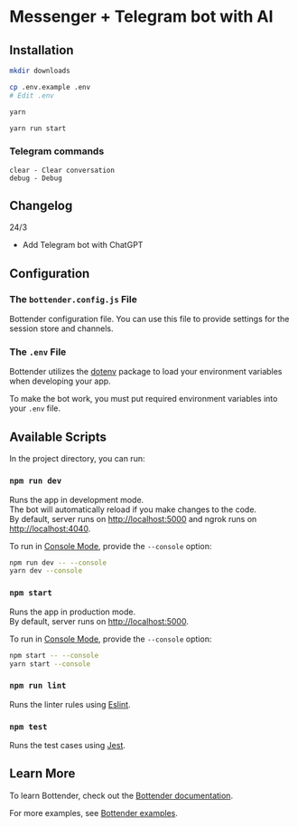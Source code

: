# Messenger + Telegram bot with AI

## Installation

```sh
mkdir downloads

cp .env.example .env
# Edit .env

yarn

yarn run start
```

### Telegram commands

```text
clear - Clear conversation
debug - Debug
```

## Changelog

24/3

- Add Telegram bot with ChatGPT

## Configuration

### The `bottender.config.js` File

Bottender configuration file. You can use this file to provide settings for the session store and channels.

### The `.env` File

Bottender utilizes the [dotenv](https://www.npmjs.com/package/dotenv) package to load your environment variables when developing your app.

To make the bot work, you must put required environment variables into your `.env` file.

## Available Scripts

In the project directory, you can run:

### `npm run dev`

Runs the app in development mode.<br>
The bot will automatically reload if you make changes to the code.<br>
By default, server runs on [http://localhost:5000](http://localhost:5000) and ngrok runs on [http://localhost:4040](http://localhost:4040).

To run in [Console Mode](https://bottender.js.org/docs/en/the-basics-console-mode), provide the `--console` option:

```sh
npm run dev -- --console
yarn dev --console
```

### `npm start`

Runs the app in production mode.<br>
By default, server runs on [http://localhost:5000](http://localhost:5000).

To run in [Console Mode](https://bottender.js.org/docs/en/the-basics-console-mode), provide the `--console` option:

```sh
npm start -- --console
yarn start --console
```

### `npm run lint`

Runs the linter rules using [Eslint](https://eslint.org/).

### `npm test`

Runs the test cases using [Jest](https://jestjs.io/).

## Learn More

To learn Bottender, check out the [Bottender documentation](https://bottender.js.org/docs/en/getting-started).

For more examples, see [Bottender examples](https://github.com/Yoctol/bottender/tree/master/examples).
